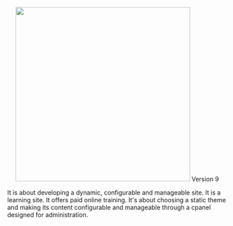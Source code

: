 <p align="center"><a href="https://laravel.com" target="_blank"><img src="https://raw.githubusercontent.com/laravel/art/master/logo-lockup/5%20SVG/2%20CMYK/1%20Full%20Color/laravel-logolockup-cmyk-red.svg" width="400"></a> Version 9</p>
<p align="left">
It is about developing a dynamic, configurable and manageable site.
It is a learning site. It offers paid online training.
It's about choosing a static theme and making its content configurable and manageable through a cpanel designed for administration.
</p>
